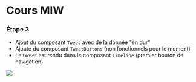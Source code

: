 # Cours MIW

### Étape 3

* Ajout du composant `Tweet` avec de la donnée "en dur"
* Ajoute du composant `TweetButtons` (non fonctionnels pour le moment)
* Le tweet est rendu dans le composant `Timeline` (premier bouton de navigation)

![](https://i.imgur.com/54ekEhy.png)